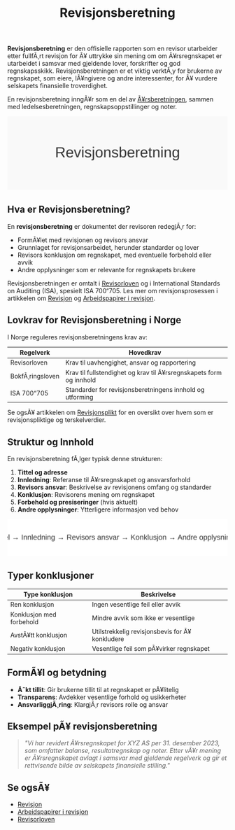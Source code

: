 ﻿---
title: "Revisjonsberetning"
meta_title: "Revisjonsberetning"
meta_description: '**Revisjonsberetning** er den offisielle rapporten som en revisor utarbeider etter fullfÃ¸rt revisjon for Ã¥ uttrykke sin mening om om Ã¥rsregnskapet er utarbei...'
slug: hva-er-revisjonsberetning
type: blog
layout: pages/single
---

**Revisjonsberetning** er den offisielle rapporten som en revisor utarbeider etter fullfÃ¸rt revisjon for Ã¥ uttrykke sin mening om om Ã¥rsregnskapet er utarbeidet i samsvar med gjeldende lover, forskrifter og god regnskapsskikk. Revisjonsberetningen er et viktig verktÃ¸y for brukerne av regnskapet, som eiere, lÃ¥ngivere og andre interessenter, for Ã¥ vurdere selskapets finansielle troverdighet.

En revisjonsberetning inngÃ¥r som en del av [Ã¥rsberetningen](/blogs/regnskap/arsberetning "Ã…rsberetning: Innhold, Krav og Guide til Norsk Ã…rsberetning"), sammen med ledelsesberetningen, regnskapsoppstillinger og noter.

![Illustrasjon som viser Revisjonsberetning](revisjonsberetning-image.svg)

## Hva er Revisjonsberetning?

En **revisjonsberetning** er dokumentet der revisoren redegjÃ¸r for:

* FormÃ¥let med revisjonen og revisors ansvar
* Grunnlaget for revisjonsarbeidet, herunder standarder og lover
* Revisors konklusjon om regnskapet, med eventuelle forbehold eller avvik
* Andre opplysninger som er relevante for regnskapets brukere

Revisjonsberetningen er omtalt i [Revisorloven](/blogs/regnskap/hva-er-revisorloven "Hva er Revisorloven?") og i International Standards on Auditing (ISA), spesielt ISA 700“705. Les mer om revisjonsprosessen i artikkelen om [Revisjon](/blogs/regnskap/revisjon "Revisjon") og [Arbeidspapirer i revisjon](/blogs/regnskap/hva-er-arbeidspapirer-revisjon "Hva er Arbeidspapirer i revisjon?").

## Lovkrav for Revisjonsberetning i Norge

I Norge reguleres revisjonsberetningens krav av:

| Regelverk       | Hovedkrav                                                         |
|-----------------|-------------------------------------------------------------------|
| Revisorloven    | Krav til uavhengighet, ansvar og rapportering                     |
| BokfÃ¸ringsloven | Krav til fullstendighet og krav til Ã¥rsregnskapets form og innhold |
| ISA 700“705     | Standarder for revisjonsberetningens innhold og utforming         |

Se ogsÃ¥ artikkelen om [Revisjonsplikt](/blogs/regnskap/revisjonsplikt "Revisjonsplikt") for en oversikt over hvem som er revisjonspliktige og terskelverdier.

## Struktur og Innhold

En revisjonsberetning fÃ¸lger typisk denne strukturen:

1. **Tittel og adresse**
2. **Innledning**: Referanse til Ã¥rsregnskapet og ansvarsforhold
3. **Revisors ansvar**: Beskrivelse av revisjonens omfang og standarder
4. **Konklusjon**: Revisorens mening om regnskapet
5. **Forbehold og presiseringer** (hvis aktuelt)
6. **Andre opplysninger**: Ytterligere informasjon ved behov

![Struktur for revisjonsberetning](revisjonsberetning-struktur.svg)

## Typer konklusjoner

| Type konklusjon           | Beskrivelse                                                                 |
|---------------------------|------------------------------------------------------------------------------|
| Ren konklusjon            | Ingen vesentlige feil eller avvik                                            |
| Konklusjon med forbehold  | Mindre avvik som ikke er vesentlige                                          |
| AvstÃ¥tt konklusjon        | Utilstrekkelig revisjonsbevis for Ã¥ konkludere                               |
| Negativ konklusjon        | Vesentlige feil som pÃ¥virker regnskapet                                      |

## FormÃ¥l og betydning

* **Ã˜kt tillit**: Gir brukerne tillit til at regnskapet er pÃ¥litelig
* **Transparens**: Avdekker vesentlige forhold og usikkerheter
* **AnsvarliggjÃ¸ring**: KlargjÃ¸r revisors rolle og ansvar

## Eksempel pÃ¥ revisjonsberetning

> *"Vi har revidert Ã¥rsregnskapet for XYZ AS per 31. desember 2023, som omfatter balanse, resultatregnskap og noter. Etter vÃ¥r mening er Ã¥rsregnskapet avlagt i samsvar med gjeldende regelverk og gir et rettvisende bilde av selskapets finansielle stilling."*

## Se ogsÃ¥

* [Revisjon](/blogs/regnskap/revisjon "Revisjon")
* [Arbeidspapirer i revisjon](/blogs/regnskap/hva-er-arbeidspapirer-revisjon "Hva er Arbeidspapirer i revisjon?")
* [Revisorloven](/blogs/regnskap/hva-er-revisorloven "Hva er Revisorloven?")






